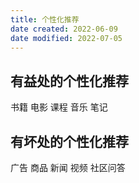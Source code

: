 ```yaml
---
title: 个性化推荐
date created: 2022-06-09
date modified: 2022-07-05
---
```


## 有益处的个性化推荐

书籍
电影
课程
音乐
笔记

## 有坏处的个性化推荐

广告
商品
新闻
视频
社区问答
